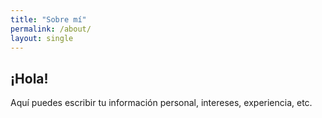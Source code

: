 ```yaml
---
title: "Sobre mí"
permalink: /about/
layout: single
---
```


## ¡Hola!
Aquí puedes escribir tu información personal, intereses, experiencia, etc.
